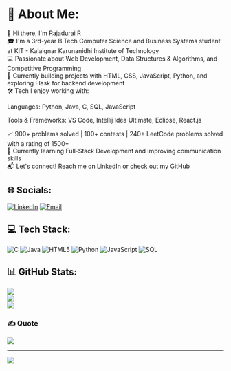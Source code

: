 # 💫 About Me:
👋 Hi there, I'm Rajadurai R  
🎓 I'm a 3rd-year B.Tech Computer Science and Business Systems student at KIT - Kalaignar Karunanidhi Institute of Technology  
💻 Passionate about Web Development, Data Structures & Algorithms, and Competitive Programming  
🚀 Currently building projects with HTML, CSS, JavaScript, Python, and exploring Flask for backend development  
🛠️ Tech I enjoy working with:

Languages: Python, Java, C, SQL, JavaScript  

Tools & Frameworks: VS Code, Intellij Idea Ultimate, Eclipse, React.js  

📈 900+ problems solved | 100+ contests | 240+ LeetCode problems solved with a rating of 1500+  
🌱 Currently learning Full-Stack Development and improving communication skills  
📬 Let's connect! Reach me on LinkedIn or check out my GitHub

## 🌐 Socials:
[![LinkedIn](https://img.shields.io/badge/LinkedIn-%230077B5.svg?logo=linkedin&logoColor=white)](https://linkedin.com/in/rajadurai-ajay-56b762292) [![Email](https://img.shields.io/badge/Email-D14836?logo=gmail&logoColor=white)](mailto:rajadurai31rk@gmail.com)

## 💻 Tech Stack:
![C](https://img.shields.io/badge/c-%2300599C.svg?style=for-the-badge&logo=c&logoColor=white) ![Java](https://img.shields.io/badge/java-%2300599C.svg?style=for-the-badge&logo=java&logoColor=white) ![HTML5](https://img.shields.io/badge/html5-%23E34F26.svg?style=for-the-badge&logo=html5&logoColor=white) ![Python](https://img.shields.io/badge/python-3670A0?style=for-the-badge&logo=python&logoColor=ffdd54) ![JavaScript](https://img.shields.io/badge/javascript-%23F7DF1E.svg?style=for-the-badge&logo=javascript&logoColor=black) ![SQL](https://img.shields.io/badge/SQL-%2300f.svg?style=for-the-badge&logo=mysql&logoColor=white)

## 📊 GitHub Stats:
![](https://github-readme-stats.vercel.app/api?username=Rajadurai31&theme=shadow_blue&hide_border=false&include_all_commits=true&count_private=false)<br/>
![](https://nirzak-streak-stats.vercel.app/?user=Rajadurai31&theme=shadow_blue&hide_border=false)<br/>
![](https://github-readme-stats.vercel.app/api/top-langs/?username=Rajadurai31&theme=shadow_blue&hide_border=false&include_all_commits=true&count_private=false&layout=compact)

### ✍️ Quote
![](https://quotes-github-readme.vercel.app/api?type=horizontal&theme=dark)

---
[![](https://visitcount.itsvg.in/api?id=Rajadurai31&icon=0&color=0)](https://visitcount.itsvg.in)
